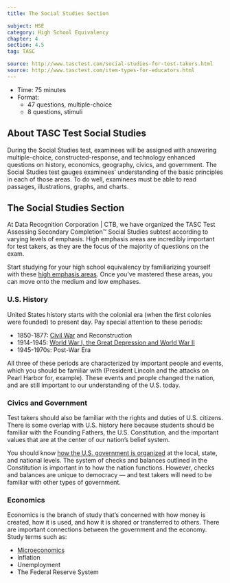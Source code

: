 ```yaml
---
title: The Social Studies Section

subject: HSE
category: High School Equivalency
chapter: 4
section: 4.5
tag: TASC

source: http://www.tasctest.com/social-studies-for-test-takers.html
source: http://www.tasctest.com/item-types-for-educators.html
---
```

  * Time: 75 minutes
  * Format:
    * 47 questions, multiple-choice
    * 8 questions, stimuli

## About TASC Test Social Studies

During the Social Studies test, examinees will be assigned with answering multiple-choice, constructed-response, and technology enhanced questions on history, economics, geography, civics, and government. The Social Studies test gauges examinees’ understanding of the basic principles in each of those areas. To do well, examinees must be able to read passages, illustrations, graphs, and charts.

## The Social Studies Section

At Data Recognition Corporation | CTB, we have organized the TASC Test Assessing Secondary Completion&trade; Social Studies subtest according to varying levels of emphasis. High emphasis areas are incredibly important for test takers, as they are the focus of the majority of questions on the exam.

Start studying for your high school equivalency by familiarizing yourself with these [high emphasis areas](http://www.tasctest.com/blog.html#ufh-i-46796791-the-top-4-areas-of-social-studies-on-the-tasc-test). Once you’ve mastered these areas, you can move onto the medium and low emphases.

### U.S. History
 
United States history starts with the colonial era (when the first colonies were founded) to present day. Pay special attention to these periods:

  * 1850-1877: [Civil War](http://www.tasctest.com/blog.html#ufh-i-46796515-the-major-events-of-the-civil-war-tasc-social-studies) and Reconstruction
  * 1914-1945: [World War I, the Great Depression and World War II](http://www.tasctest.com/blog.html#ufh-i-46796425-how-world-war-i-caused-world-war-ii-tasc-social-studies)
  * 1945-1970s: Post-War Era
 
All three of these periods are characterized by important people and events, which you should be familiar with (President Lincoln and the attacks on Pearl Harbor for, example). These events and people changed the nation, and are still important to our understanding of the U.S. today.

### Civics and Government
 
Test takers should also be familiar with the rights and duties of U.S. citizens.
There is some overlap with U.S. history here because students should be familiar with the Founding Fathers, the U.S. Constitution, and the important values that are at the center of our nation’s belief system.

You should know [how the U.S. government is organized](http://www.tasctest.com/blog.html#ufh-i-46796305-how-the-federal-government-is-organized-tasc-social-studies) at the local, state, and national levels. The system of checks and balances outlined in the Constitution is important in to how the nation functions. However, checks and balances are unique to democracy — and test takers will need to be familiar with other types of government.

### Economics
 
Economics is the branch of study that’s concerned with how money is created, how it is used, and how it is shared or transferred to others. There are important connections between the government and the economy. Study terms such as:

  * [Microeconomics](http://www.tasctest.com/blog.html#ufh-i-46796257-a-beginner-s-guide-to-microeconomics-tasc-social-studies)
  * Inflation
  * Unemployment
  * The Federal Reserve System
